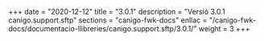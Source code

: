 +++
date        = "2020-12-12"
title       = "3.0.1"
description = "Versió 3.0.1 canigo.support.sftp"
sections    = "canigo-fwk-docs"
enllac		= "/canigo-fwk-docs/documentacio-llibreries/canigo.support.sftp/3.0.1/"
weight		= 3
+++

